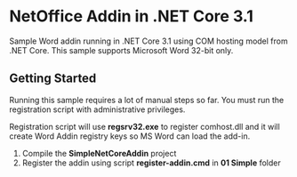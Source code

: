 # NetOffice Addin in .NET Core 3.1

Sample Word addin running in .NET Core 3.1 using COM hosting model from .NET Core.
This sample supports Microsoft Word 32-bit only.

## Getting Started

Running this sample requires a lot of manual steps so far.
You must run the registration script with administrative privileges.

Registration script will use **regsrv32.exe** to register comhost.dll and
it will create Word Addin registry keys so MS Word can load the add-in.

1. Compile the **SimpleNetCoreAddin** project
2. Register the addin using script **register-addin.cmd** in **01 Simple** folder
